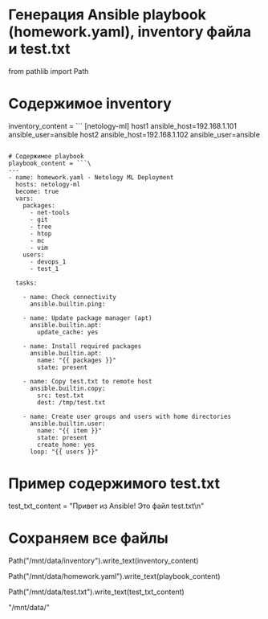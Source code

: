 # Генерация Ansible playbook (homework.yaml), inventory файла и test.txt

from pathlib import Path

# Содержимое inventory
inventory_content = ```
[netology-ml]
host1 ansible_host=192.168.1.101 ansible_user=ansible
host2 ansible_host=192.168.1.102 ansible_user=ansible
```

# Содержимое playbook
playbook_content = ```\
---
- name: homework.yaml - Netology ML Deployment
  hosts: netology-ml
  become: true
  vars:
    packages:
      - net-tools
      - git
      - tree
      - htop
      - mc
      - vim
    users:
      - devops_1
      - test_1

  tasks:

    - name: Check connectivity
      ansible.builtin.ping:

    - name: Update package manager (apt)
      ansible.builtin.apt:
        update_cache: yes

    - name: Install required packages
      ansible.builtin.apt:
        name: "{{ packages }}"
        state: present

    - name: Copy test.txt to remote host
      ansible.builtin.copy:
        src: test.txt
        dest: /tmp/test.txt

    - name: Create user groups and users with home directories
      ansible.builtin.user:
        name: "{{ item }}"
        state: present
        create_home: yes
      loop: "{{ users }}"
```

# Пример содержимого test.txt
test_txt_content = "Привет из Ansible! Это файл test.txt\n"

# Сохраняем все файлы
Path("/mnt/data/inventory").write_text(inventory_content)

Path("/mnt/data/homework.yaml").write_text(playbook_content)

Path("/mnt/data/test.txt").write_text(test_txt_content)

"/mnt/data/"
